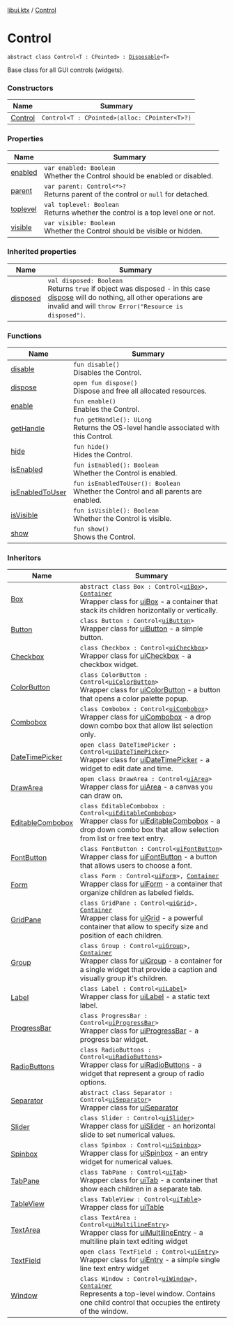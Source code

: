 [libui.ktx](../README.md) / [Control](README.md)

# Control

`abstract class Control<T : CPointed> : `[`Disposable`](../-disposable/README.md)`<T>`

Base class for all GUI controls (widgets).

### Constructors

| Name | Summary |
|---|---|
| [Control](-control.md) | `Control<T : CPointed>(alloc: CPointer<T>?)` |

### Properties

| Name | Summary |
|---|---|
| [enabled](enabled.md) | `var enabled: Boolean`<br>Whether the Control should be enabled or disabled. |
| [parent](parent.md) | `var parent: Control<*>?`<br>Returns parent of the control or `null` for detached. |
| [toplevel](toplevel.md) | `val toplevel: Boolean`<br>Returns whether the control is a top level one or not. |
| [visible](visible.md) | `var visible: Boolean`<br>Whether the Control should be visible or hidden. |

### Inherited properties

| Name | Summary |
|---|---|
| [disposed](../-disposable/disposed.md) | `val disposed: Boolean`<br>Returns `true` if object was disposed - in this case [dispose](../-disposable/dispose.md) will do nothing, all other operations are invalid and will `throw Error("Resource is disposed")`. |

### Functions

| Name | Summary |
|---|---|
| [disable](disable.md) | `fun disable()`<br>Disables the Control. |
| [dispose](dispose.md) | `open fun dispose()`<br>Dispose and free all allocated resources. |
| [enable](enable.md) | `fun enable()`<br>Enables the Control. |
| [getHandle](get-handle.md) | `fun getHandle(): ULong`<br>Returns the OS-level handle associated with this Control. |
| [hide](hide.md) | `fun hide()`<br>Hides the Control. |
| [isEnabled](is-enabled.md) | `fun isEnabled(): Boolean`<br>Whether the Control is enabled. |
| [isEnabledToUser](is-enabled-to-user.md) | `fun isEnabledToUser(): Boolean`<br>Whether the Control and all parents are enabled. |
| [isVisible](is-visible.md) | `fun isVisible(): Boolean`<br>Whether the Control is visible. |
| [show](show.md) | `fun show()`<br>Shows the Control. |

### Inheritors

| Name | Summary |
|---|---|
| [Box](../-box/README.md) | `abstract class Box : Control<`[`uiBox`](../../libui/ui-box.md)`>, `[`Container`](../-container/README.md)<br>Wrapper class for [uiBox](../../libui/ui-box.md) - a container that stack its children horizontally or vertically. |
| [Button](../-button/README.md) | `class Button : Control<`[`uiButton`](../../libui/ui-button.md)`>`<br>Wrapper class for [uiButton](../../libui/ui-button.md) - a simple button. |
| [Checkbox](../-checkbox/README.md) | `class Checkbox : Control<`[`uiCheckbox`](../../libui/ui-checkbox.md)`>`<br>Wrapper class for [uiCheckbox](../../libui/ui-checkbox.md) - a checkbox widget. |
| [ColorButton](../-color-button/README.md) | `class ColorButton : Control<`[`uiColorButton`](../../libui/ui-color-button.md)`>`<br>Wrapper class for [uiColorButton](../../libui/ui-color-button.md) - a button that opens a color palette popup. |
| [Combobox](../-combobox/README.md) | `class Combobox : Control<`[`uiCombobox`](../../libui/ui-combobox.md)`>`<br>Wrapper class for [uiCombobox](../../libui/ui-combobox.md) - a drop down combo box that allow list selection only. |
| [DateTimePicker](../-date-time-picker/README.md) | `open class DateTimePicker : Control<`[`uiDateTimePicker`](../../libui/ui-date-time-picker.md)`>`<br>Wrapper class for [uiDateTimePicker](../../libui/ui-date-time-picker.md) - a widget to edit date and time. |
| [DrawArea](../-draw-area/README.md) | `open class DrawArea : Control<`[`uiArea`](../../libui/ui-area.md)`>`<br>Wrapper class for [uiArea](../../libui/ui-area.md) - a canvas you can draw on. |
| [EditableCombobox](../-editable-combobox/README.md) | `class EditableCombobox : Control<`[`uiEditableCombobox`](../../libui/ui-editable-combobox.md)`>`<br>Wrapper class for [uiEditableCombobox](../../libui/ui-editable-combobox.md) - a drop down combo box that allow selection from list or free text entry. |
| [FontButton](../-font-button/README.md) | `class FontButton : Control<`[`uiFontButton`](../../libui/ui-font-button.md)`>`<br>Wrapper class for [uiFontButton](../../libui/ui-font-button.md) - a button that allows users to choose a font. |
| [Form](../-form/README.md) | `class Form : Control<`[`uiForm`](../../libui/ui-form.md)`>, `[`Container`](../-container/README.md)<br>Wrapper class for [uiForm](../../libui/ui-form.md) - a container that organize children as labeled fields. |
| [GridPane](../-grid-pane/README.md) | `class GridPane : Control<`[`uiGrid`](../../libui/ui-grid.md)`>, `[`Container`](../-container/README.md)<br>Wrapper class for [uiGrid](../../libui/ui-grid.md) - a powerful container that allow to specify size and position of each children. |
| [Group](../-group/README.md) | `class Group : Control<`[`uiGroup`](../../libui/ui-group.md)`>, `[`Container`](../-container/README.md)<br>Wrapper class for [uiGroup](../../libui/ui-group.md) - a container for a single widget that provide a caption and visually group it's children. |
| [Label](../-label/README.md) | `class Label : Control<`[`uiLabel`](../../libui/ui-label.md)`>`<br>Wrapper class for [uiLabel](../../libui/ui-label.md) - a static text label. |
| [ProgressBar](../-progress-bar/README.md) | `class ProgressBar : Control<`[`uiProgressBar`](../../libui/ui-progress-bar.md)`>`<br>Wrapper class for [uiProgressBar](../../libui/ui-progress-bar.md) - a progress bar widget. |
| [RadioButtons](../-radio-buttons/README.md) | `class RadioButtons : Control<`[`uiRadioButtons`](../../libui/ui-radio-buttons.md)`>`<br>Wrapper class for [uiRadioButtons](../../libui/ui-radio-buttons.md) - a widget that represent a group of radio options. |
| [Separator](../-separator/README.md) | `abstract class Separator : Control<`[`uiSeparator`](../../libui/ui-separator.md)`>`<br>Wrapper class for [uiSeparator](../../libui/ui-separator.md) |
| [Slider](../-slider/README.md) | `class Slider : Control<`[`uiSlider`](../../libui/ui-slider.md)`>`<br>Wrapper class for [uiSlider](../../libui/ui-slider.md) - an horizontal slide to set numerical values. |
| [Spinbox](../-spinbox/README.md) | `class Spinbox : Control<`[`uiSpinbox`](../../libui/ui-spinbox.md)`>`<br>Wrapper class for [uiSpinbox](../../libui/ui-spinbox.md) - an entry widget for numerical values. |
| [TabPane](../-tab-pane/README.md) | `class TabPane : Control<`[`uiTab`](../../libui/ui-tab.md)`>`<br>Wrapper class for [uiTab](../../libui/ui-tab.md) - a container that show each children in a separate tab. |
| [TableView](../-table-view/README.md) | `class TableView : Control<`[`uiTable`](../../libui/ui-table.md)`>`<br>Wrapper class for [uiTable](../../libui/ui-table.md) |
| [TextArea](../-text-area/README.md) | `class TextArea : Control<`[`uiMultilineEntry`](../../libui/ui-multiline-entry.md)`>`<br>Wrapper class for [uiMultilineEntry](../../libui/ui-multiline-entry.md) - a multiline plain text editing widget |
| [TextField](../-text-field/README.md) | `open class TextField : Control<`[`uiEntry`](../../libui/ui-entry.md)`>`<br>Wrapper class for [uiEntry](../../libui/ui-entry.md) - a simple single line text entry widget |
| [Window](../-window/README.md) | `class Window : Control<`[`uiWindow`](../../libui/ui-window.md)`>, `[`Container`](../-container/README.md)<br>Represents a top-level window. Contains one child control that occupies the entirety of the window. |
